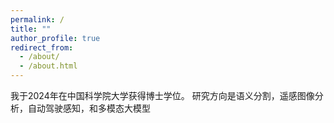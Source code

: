 ```yaml
---
permalink: /
title: ""
author_profile: true
redirect_from: 
  - /about/
  - /about.html
---
```


我于2024年在中国科学院大学获得博士学位。
研究方向是语义分割，遥感图像分析，自动驾驶感知，和多模态大模型

